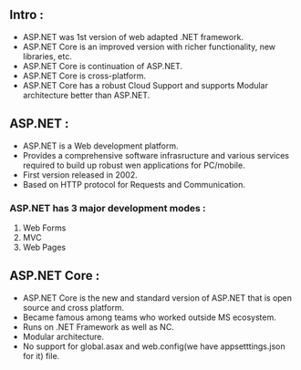 ## Intro :

- ASP.NET was 1st version of web adapted .NET framework.
- ASP.NET Core is an improved version with richer functionality, new libraries, etc.
- ASP.NET Core is continuation of ASP.NET.
- ASP.NET Core is cross-platform.
- ASP.NET Core has a robust Cloud Support and supports Modular architecture better than ASP.NET.

## ASP.NET :

- ASP.NET is a Web development platform.
- Provides a comprehensive software infrasructure and various services required to build up robust wen applications for PC/mobile.
- First version released in 2002.
- Based on HTTP protocol for Requests and Communication.

### ASP.NET has 3 major development modes :

1. Web Forms
2. MVC
3. Web Pages

## ASP.NET Core :

- ASP.NET Core is the new and standard version of ASP.NET that is open source and cross platform.
- Became famous among teams who worked outside MS ecosystem.
- Runs on .NET Framework as well as NC.
- Modular architecture.
- No support for global.asax and web.config(we have appsetttings.json for it) file.














